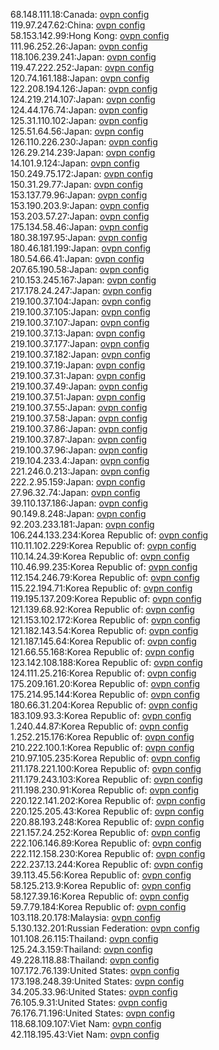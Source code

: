 68.148.111.18:Canada: [ovpn config](vpn/68_148_111_18.ovpn)  
119.97.247.62:China: [ovpn config](vpn/119_97_247_62.ovpn)  
58.153.142.99:Hong Kong: [ovpn config](vpn/58_153_142_99.ovpn)  
111.96.252.26:Japan: [ovpn config](vpn/111_96_252_26.ovpn)  
118.106.239.241:Japan: [ovpn config](vpn/118_106_239_241.ovpn)  
119.47.222.252:Japan: [ovpn config](vpn/119_47_222_252.ovpn)  
120.74.161.188:Japan: [ovpn config](vpn/120_74_161_188.ovpn)  
122.208.194.126:Japan: [ovpn config](vpn/122_208_194_126.ovpn)  
124.219.214.107:Japan: [ovpn config](vpn/124_219_214_107.ovpn)  
124.44.176.74:Japan: [ovpn config](vpn/124_44_176_74.ovpn)  
125.31.110.102:Japan: [ovpn config](vpn/125_31_110_102.ovpn)  
125.51.64.56:Japan: [ovpn config](vpn/125_51_64_56.ovpn)  
126.110.226.230:Japan: [ovpn config](vpn/126_110_226_230.ovpn)  
126.29.214.239:Japan: [ovpn config](vpn/126_29_214_239.ovpn)  
14.101.9.124:Japan: [ovpn config](vpn/14_101_9_124.ovpn)  
150.249.75.172:Japan: [ovpn config](vpn/150_249_75_172.ovpn)  
150.31.29.77:Japan: [ovpn config](vpn/150_31_29_77.ovpn)  
153.137.79.96:Japan: [ovpn config](vpn/153_137_79_96.ovpn)  
153.190.203.9:Japan: [ovpn config](vpn/153_190_203_9.ovpn)  
153.203.57.27:Japan: [ovpn config](vpn/153_203_57_27.ovpn)  
175.134.58.46:Japan: [ovpn config](vpn/175_134_58_46.ovpn)  
180.38.197.95:Japan: [ovpn config](vpn/180_38_197_95.ovpn)  
180.46.181.199:Japan: [ovpn config](vpn/180_46_181_199.ovpn)  
180.54.66.41:Japan: [ovpn config](vpn/180_54_66_41.ovpn)  
207.65.190.58:Japan: [ovpn config](vpn/207_65_190_58.ovpn)  
210.153.245.167:Japan: [ovpn config](vpn/210_153_245_167.ovpn)  
217.178.24.247:Japan: [ovpn config](vpn/217_178_24_247.ovpn)  
219.100.37.104:Japan: [ovpn config](vpn/219_100_37_104.ovpn)  
219.100.37.105:Japan: [ovpn config](vpn/219_100_37_105.ovpn)  
219.100.37.107:Japan: [ovpn config](vpn/219_100_37_107.ovpn)  
219.100.37.13:Japan: [ovpn config](vpn/219_100_37_13.ovpn)  
219.100.37.177:Japan: [ovpn config](vpn/219_100_37_177.ovpn)  
219.100.37.182:Japan: [ovpn config](vpn/219_100_37_182.ovpn)  
219.100.37.19:Japan: [ovpn config](vpn/219_100_37_19.ovpn)  
219.100.37.31:Japan: [ovpn config](vpn/219_100_37_31.ovpn)  
219.100.37.49:Japan: [ovpn config](vpn/219_100_37_49.ovpn)  
219.100.37.51:Japan: [ovpn config](vpn/219_100_37_51.ovpn)  
219.100.37.55:Japan: [ovpn config](vpn/219_100_37_55.ovpn)  
219.100.37.58:Japan: [ovpn config](vpn/219_100_37_58.ovpn)  
219.100.37.86:Japan: [ovpn config](vpn/219_100_37_86.ovpn)  
219.100.37.87:Japan: [ovpn config](vpn/219_100_37_87.ovpn)  
219.100.37.96:Japan: [ovpn config](vpn/219_100_37_96.ovpn)  
219.104.233.4:Japan: [ovpn config](vpn/219_104_233_4.ovpn)  
221.246.0.213:Japan: [ovpn config](vpn/221_246_0_213.ovpn)  
222.2.95.159:Japan: [ovpn config](vpn/222_2_95_159.ovpn)  
27.96.32.74:Japan: [ovpn config](vpn/27_96_32_74.ovpn)  
39.110.137.186:Japan: [ovpn config](vpn/39_110_137_186.ovpn)  
90.149.8.248:Japan: [ovpn config](vpn/90_149_8_248.ovpn)  
92.203.233.181:Japan: [ovpn config](vpn/92_203_233_181.ovpn)  
106.244.133.234:Korea Republic of: [ovpn config](vpn/106_244_133_234.ovpn)  
110.11.102.229:Korea Republic of: [ovpn config](vpn/110_11_102_229.ovpn)  
110.14.24.39:Korea Republic of: [ovpn config](vpn/110_14_24_39.ovpn)  
110.46.99.235:Korea Republic of: [ovpn config](vpn/110_46_99_235.ovpn)  
112.154.246.79:Korea Republic of: [ovpn config](vpn/112_154_246_79.ovpn)  
115.22.194.71:Korea Republic of: [ovpn config](vpn/115_22_194_71.ovpn)  
119.195.137.209:Korea Republic of: [ovpn config](vpn/119_195_137_209.ovpn)  
121.139.68.92:Korea Republic of: [ovpn config](vpn/121_139_68_92.ovpn)  
121.153.102.172:Korea Republic of: [ovpn config](vpn/121_153_102_172.ovpn)  
121.182.143.54:Korea Republic of: [ovpn config](vpn/121_182_143_54.ovpn)  
121.187.145.64:Korea Republic of: [ovpn config](vpn/121_187_145_64.ovpn)  
121.66.55.168:Korea Republic of: [ovpn config](vpn/121_66_55_168.ovpn)  
123.142.108.188:Korea Republic of: [ovpn config](vpn/123_142_108_188.ovpn)  
124.111.25.216:Korea Republic of: [ovpn config](vpn/124_111_25_216.ovpn)  
175.209.161.20:Korea Republic of: [ovpn config](vpn/175_209_161_20.ovpn)  
175.214.95.144:Korea Republic of: [ovpn config](vpn/175_214_95_144.ovpn)  
180.66.31.204:Korea Republic of: [ovpn config](vpn/180_66_31_204.ovpn)  
183.109.93.3:Korea Republic of: [ovpn config](vpn/183_109_93_3.ovpn)  
1.240.44.87:Korea Republic of: [ovpn config](vpn/1_240_44_87.ovpn)  
1.252.215.176:Korea Republic of: [ovpn config](vpn/1_252_215_176.ovpn)  
210.222.100.1:Korea Republic of: [ovpn config](vpn/210_222_100_1.ovpn)  
210.97.105.235:Korea Republic of: [ovpn config](vpn/210_97_105_235.ovpn)  
211.178.221.100:Korea Republic of: [ovpn config](vpn/211_178_221_100.ovpn)  
211.179.243.103:Korea Republic of: [ovpn config](vpn/211_179_243_103.ovpn)  
211.198.230.91:Korea Republic of: [ovpn config](vpn/211_198_230_91.ovpn)  
220.122.141.202:Korea Republic of: [ovpn config](vpn/220_122_141_202.ovpn)  
220.125.205.43:Korea Republic of: [ovpn config](vpn/220_125_205_43.ovpn)  
220.88.193.248:Korea Republic of: [ovpn config](vpn/220_88_193_248.ovpn)  
221.157.24.252:Korea Republic of: [ovpn config](vpn/221_157_24_252.ovpn)  
222.106.146.89:Korea Republic of: [ovpn config](vpn/222_106_146_89.ovpn)  
222.112.158.230:Korea Republic of: [ovpn config](vpn/222_112_158_230.ovpn)  
222.237.13.244:Korea Republic of: [ovpn config](vpn/222_237_13_244.ovpn)  
39.113.45.56:Korea Republic of: [ovpn config](vpn/39_113_45_56.ovpn)  
58.125.213.9:Korea Republic of: [ovpn config](vpn/58_125_213_9.ovpn)  
58.127.39.16:Korea Republic of: [ovpn config](vpn/58_127_39_16.ovpn)  
59.7.79.184:Korea Republic of: [ovpn config](vpn/59_7_79_184.ovpn)  
103.118.20.178:Malaysia: [ovpn config](vpn/103_118_20_178.ovpn)  
5.130.132.201:Russian Federation: [ovpn config](vpn/5_130_132_201.ovpn)  
101.108.26.115:Thailand: [ovpn config](vpn/101_108_26_115.ovpn)  
125.24.3.159:Thailand: [ovpn config](vpn/125_24_3_159.ovpn)  
49.228.118.88:Thailand: [ovpn config](vpn/49_228_118_88.ovpn)  
107.172.76.139:United States: [ovpn config](vpn/107_172_76_139.ovpn)  
173.198.248.39:United States: [ovpn config](vpn/173_198_248_39.ovpn)  
34.205.33.96:United States: [ovpn config](vpn/34_205_33_96.ovpn)  
76.105.9.31:United States: [ovpn config](vpn/76_105_9_31.ovpn)  
76.176.71.196:United States: [ovpn config](vpn/76_176_71_196.ovpn)  
118.68.109.107:Viet Nam: [ovpn config](vpn/118_68_109_107.ovpn)  
42.118.195.43:Viet Nam: [ovpn config](vpn/42_118_195_43.ovpn)  
